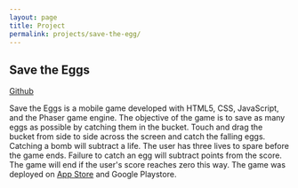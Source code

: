 ```yaml
---
layout: page
title: Project
permalink: projects/save-the-egg/
---
```


## Save the Eggs 

[Github](https://github.com/RohitBagda/SaveEggsGame)

Save the Eggs is a mobile game developed with HTML5, CSS, JavaScript, and the Phaser game engine. The objective of the game is to save as many eggs as possible by catching them in the bucket. Touch and drag the bucket from side to side across the screen and catch the falling eggs. Catching a bomb will subtract a life. The user has three lives to spare before the game ends. Failure to catch an egg will subtract points from the score. The game will end if the user's score reaches zero this way. The game was deployed on [App Store](https://apps.apple.com/us/app/save-the-egg-2018/id1396977295) and Google Playstore.